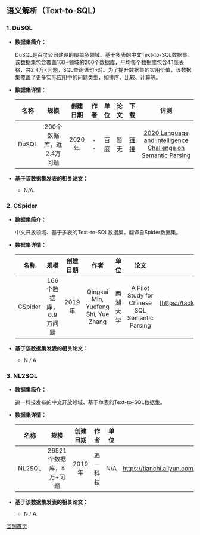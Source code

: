 ## 语义解析（Text-to-SQL）

### 1. DuSQL
- <strong>数据集简介：</strong>

    DuSQL是百度公司建设的覆盖多领域、基于多表的中文Text-to-SQL数据集。该数据集包含覆盖160+领域的200个数据库，平均每个数据库包含4.1张表格，共2.4万<问题，SQL查询语句>对。为了提升数据集的实用价值，该数据集覆盖了更多实际应用中的问题类型，如排序、比较、计算等。

- <strong>数据集详情：</strong>

    |  名称 | 规模 | 创建日期 | 作者 | 单位 | 论文 | 下载 | 评测 |
    | :---: | :---:| :---: | :---: | :---: | :---: | :---: | :---: |
    | DuSQL | 200个数据库，近2.4万问题 | 2020年 | -- | 百度 | 暂无 | [链接](https://aistudio.baidu.com/aistudio/competition/detail/30) |[2020 Language and Intelligence Challenge on Semantic Parsing](https://aistudio.baidu.com/aistudio/competition/detail/29)|

- <strong>基于该数据集发表的相关论文：</strong>
    -  N/A.
    

### 2. CSpider
- <strong>数据集简介：</strong>

   中文开放领域、基于多表的Text-to-SQL数据集，翻译自Spider数据集。
    
- <strong>数据集详情：</strong>

    |  名称 | 规模 | 创建日期 | 作者 | 单位 | 论文 | 下载 | 评测 |
    | :---: | :---:| :---: | :---: | :---: | :---: | :---: | :---: |
    | CSpider | 166个数据库，0.9万问题 | 2019年 | Qingkai Min, Yuefeng Shi, Yue Zhang | 西湖大学 | A Pilot Study for Chinese SQL Semantic Parsing |[https://taolusi.github.io/CSpider-explorer]|

- <strong>基于该数据集发表的相关论文：</strong>
    - N / A.


### 3. NL2SQL
- <strong>数据集简介：</strong>

   追一科技发布的中文开放领域、基于单表的Text-to-SQL数据集。
    
- <strong>数据集详情：</strong>

    |  名称 | 规模 | 创建日期 | 作者 | 单位 | 论文 | 下载 | 评测 |
    | :---: | :---:| :---: | :---: | :---: | :---: | :---: | :---: |
    | NL2SQL | 26521个数据库，8万+问题 | 2019年 | 追一科技 | N/A | [链接]（ https://tianchi.aliyun.com/competition/entrance/231716/information ）| 基于阿里天池的比赛，已结束 [比赛链接]( https://tianchi.aliyun.com/competition/entrance/231716/rankingList ） |

- <strong>基于该数据集发表的相关论文：</strong>
    - N / A.

[回到首页](/README.md)
